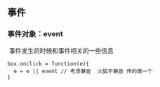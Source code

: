 ## 事件

### 事件对象：event

​	事件发生的时候和事件相关的一些信息

```
box.onclick = function(e){
  e = e || event // 考虑兼容  火狐不兼容 传的第一个 
}
```



